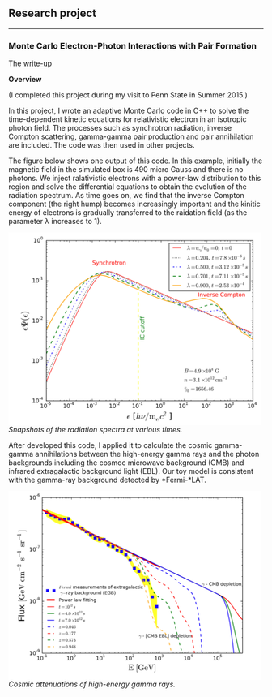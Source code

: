 ## Research project
<hr>

### Monte Carlo Electron-Photon Interactions with Pair Formation

The [write-up](e_gamma_write_up.pdf)

**Overview**

(I completed this project during my visit to Penn State in Summer 2015.)

In this project, I wrote an adaptive Monte Carlo code in C++ to solve the time-dependent kinetic equations for relativistic electron in an isotropic
photon field. The processes such as synchrotron radiation, inverse Compton scattering, gamma-gamma pair production and pair annihilation are included. The code was then used in other projects.

The figure below shows one output of this code. In this example, initially the magnetic field in the simulated box is 490 micro Gauss and there is no photons. We inject ralativistic electrons with a power-law distribution to this region and solve the differential equations to obtain the evolution of the radiation spectrum. As time goes on, we find that the inverse Compton component (the right hump) becomes increasingly important and the kinitic energy of electrons is gradually transferred to the raidation field (as the parameter &lambda; increases to 1).
<p>
<img align="left" src="figs/e_gamma1.png" alt="drawing" width="500"/>
<em>Snapshots of the radiation spectra at various times.</em>
</p>

After developed this code, I applied it to calculate the cosmic gamma-gamma annihilations between the high-energy gamma rays and the photon backgrounds including the cosmoc microwave background (CMB) and infrared extragalactic background light (EBL). Our toy model is consistent with the gamma-ray background detected by *Fermi-*LAT.
<p>
<img align="left" src="figs/e_gamma2.png" alt="drawing" width="500"/>
<em>Cosmic attenuations of high-energy gamma rays.</em>
</p>

